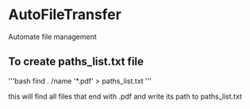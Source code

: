 # AutoFileTransfer
Automate file management


## To create paths_list.txt file
'''bash
find . /name '*.pdf' > paths_list.txt
'''

this will find all files that end with .pdf and write its path to paths_list.txt

